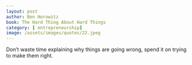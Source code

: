 ```yaml
---
layout: post
author: Ben Horowitz
book: The Hard Thing About Hard Things
category: [ entrepreneurship]
image: /assets/images/quotes/22.jpeg
---
```

Don’t waste time explaining why things are going wrong, spend it on trying to make them right.